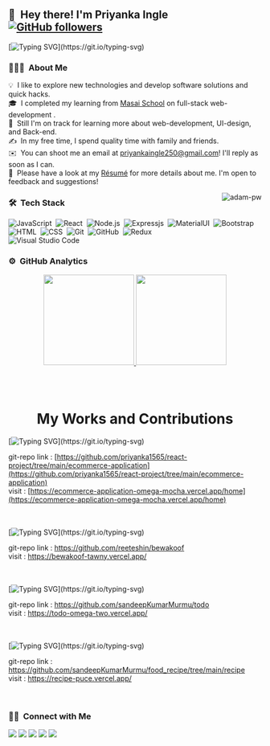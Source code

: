 ## 👋 &nbsp;Hey there! I'm Priyanka Ingle [![GitHub followers](https://github.com/priyanka1565?tab=followers)](https://github.com/priyanka1565?tab=followers)

[![Typing SVG](https://readme-typing-svg.herokuapp.com?font=Architects+Daughter&color=7AF79A&size=20&lines=An+Enthusiastic+!+!+!;An+Aspiring+!+!+!;and+A+work+oriented;Full+stack+Web+Developer...;And+a+proud+Indian;)](https://git.io/typing-svg)


### 👨🏻‍💻 &nbsp;About Me

💡 &nbsp;I like to explore new technologies and develop software solutions and quick hacks.\
🎓 &nbsp;I completed my learning from [Masai School](https://www.masaischool.com/) on full-stack web-development .\
🌱 &nbsp;Still I'm on track for learning more about web-development, UI-design, and Back-end.\
✍️ &nbsp;In my free time, I spend quality time with family and friends.\
✉️ &nbsp;You can shoot me an email at priyankaingle250@gmail.com! I'll reply as soon as I can.\
📄 &nbsp;Please have a look at my [Résumé](https://drive.google.com/file/d/13udb-5mGQFagtdgAykN53TY7a-OqrvOB/view?usp=sharing) for more details about me. I'm open to feedback and suggestions!

<p><img align="right" src="https://github.com/Adam-pw/Adam-pw/blob/main/animation_500_kxa883sd.gif" alt="adam-pw" /></p>

### 🛠 &nbsp;Tech Stack
![JavaScript](https://img.shields.io/badge/-JavaScript-05122A?style=flat&logo=javascript)&nbsp;
![React](https://img.shields.io/badge/-React-05122A?style=flat&logo=react)&nbsp;
![Node.js](https://img.shields.io/badge/-Node.js-05122A?style=flat&logo=node.js)&nbsp;
![Expressjs](https://img.shields.io/badge/-Expressjs-05122A?style=flat&logoColor=092E20)&nbsp;
![MaterialUI](https://img.shields.io/badge/-MaterialUI-05122A?style=flat&logoColor=092E20)&nbsp;
![Bootstrap](https://img.shields.io/badge/-Bootstrap-05122A?style=flat&logo=bootstrap&logoColor=563D7C)\
![HTML](https://img.shields.io/badge/-HTML-05122A?style=flat&logo=HTML5)&nbsp;
![CSS](https://img.shields.io/badge/-CSS-05122A?style=flat&logo=CSS3&logoColor=1572B6)&nbsp;
![Git](https://img.shields.io/badge/-Git-05122A?style=flat&logo=git)&nbsp;
![GitHub](https://img.shields.io/badge/-GitHub-05122A?style=flat&logo=github)&nbsp;
![Redux](https://img.shields.io/badge/-Redux-05122A?style=flat&logo=redux)\
![Visual Studio Code](https://img.shields.io/badge/-Visual%20Studio%20Code-05122A?style=flat&logo=visual-studio-code&logoColor=007ACC)&nbsp;

### ⚙️ &nbsp;GitHub Analytics

<p align="center">
<a href="https://github.com/AVS1508">
  <img height="180em" src="https://github-readme-stats-eight-theta.vercel.app/api?username=priyanka1565&show_icons=true&theme=algolia&include_all_commits=true&count_private=true"/>
  <img height="180em" src="https://github-readme-stats-eight-theta.vercel.app/api/top-langs/?username=priyanka1565&layout=compact&langs_count=8&theme=algolia"/>
</a>
</p>

<br/>
<br/>
  <h1 align="center">My Works and Contributions</h1>
  
  [![Typing SVG](https://readme-typing-svg.herokuapp.com?font=Roboto&color=0AA798&size=30&lines=Apna-Shop;)](https://git.io/typing-svg)

git-repo link : [https://github.com/priyanka1565/react-project/tree/main/ecommerce-application](https://github.com/priyanka1565/react-project/tree/main/ecommerce-application)
    <br/>
visit : [https://ecommerce-application-omega-mocha.vercel.app/home](https://ecommerce-application-omega-mocha.vercel.app/home)
<br/>
<br/>
<br/>


  [![Typing SVG](https://readme-typing-svg.herokuapp.com?font=Roboto&color=0AA798&size=30&lines=bewkoof.com;)](https://git.io/typing-svg)

git-repo link : https://github.com/reeteshin/bewakoof
<br/>
visit : https://bewakoof-tawny.vercel.app/
<br/>
  <br/>
  <br/>
  
   [![Typing SVG](https://readme-typing-svg.herokuapp.com?font=Roboto&color=0AA798&size=30&lines=Todo+App;)](https://git.io/typing-svg)

git-repo link : https://github.com/sandeepKumarMurmu/todo
  <br/>
visit : https://todo-omega-two.vercel.app/
<br/>
  <br/>
  <br/>
  
   [![Typing SVG](https://readme-typing-svg.herokuapp.com?font=Roboto&color=0AA798&size=30&lines=Recipe+App;)](https://git.io/typing-svg)

git-repo link : https://github.com/sandeepKumarMurmu/food_recipe/tree/main/recipe
  <br/>
visit : https://recipe-puce.vercel.app/
<br/>
<br/>
<br/>

### 🤝🏻 &nbsp;Connect with Me

<p align="center">

<a href="https://www.linkedin.com/in/sandeep-kumar-murmu-0567181a9/"><img src="https://img.shields.io/badge/-Sandeep%20Kumar%20Murmu-0077B5?style=flat&logo=Linkedin&logoColor=white"/></a>
<a href="mailto:sandeep.16murmu@gmail.com"><img src="https://img.shields.io/badge/-sandeep.16murmu@gmail.com-D14836?style=flat&logo=Gmail&logoColor=white"/></a>
<a href="#"><img src="https://img.shields.io/badge/-S.K.Murmu-1769FF?style=flat&logo=Telegram&logoColor=white"/></a>
<a href="https://www.instagram.com/sandeep.16murmu/"><img src="https://img.shields.io/badge/-sandeep.16murmu-E4405F?style=flat&logo=Instagram&logoColor=white"/></a>
<a href="https://www.facebook.com/profile.php?id=100005318865729"><img src="https://img.shields.io/badge/-Sandeep%20Kumar%20Murmu-1877F2?style=flat&logo=Facebook&logoColor=white"/></a>


</p>
